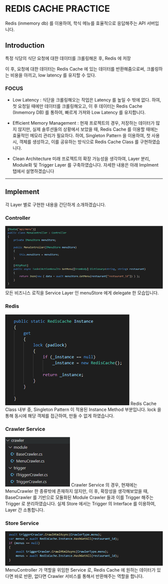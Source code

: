 # REDIS CACHE PRACTICE

Redis (inmemory db) 를 이용하여, 학식 메뉴를 효율적으로 응답해주는 API 서버입니다.

## Introduction
특정 식당의 식단 요청에 대한 데이터를 크롤링해온 후, Redis 에 저장

이 후, 요청에 대한 데이터는 Redis Cache 에 있는 데이터를 반환해줌으로써, 크롤링하는 비용을 아끼고, low latency 를 유지할 수 있다.

### FOCUS
- Low Latency : 식단을 크롤링해오는 작업은 Latency 를 높일 수 밖에 없다. 하여, 첫 요청일 때에만 데이터를 크롤링해오고, 이 후 데이터는 Redis Cache (Inmemory DB) 를 통하여, 빠르게 가져와 Low Latency 를 유지합니다.

- Efficient Memory Management : 현재 프로젝트의 경우, 저장하는 데이터가 많지 않지만, 실제 솔루션들의 상황에서 보았을 때, Redis Cache 를 이용할 때에는 효율적인 메모리 관리가 필요하다. 하여, Singleton Pattern 을 이용하여, 첫 사용 시, 객체를 생성하고, 이를 공유하는 방식으로 Redis Cache Class 를 구현하였습니다.

- Clean Architecture
미래 프로젝트의 확장 가능성을 생각하여, Layer 분리, Module화 및 Trigger Layer 를 구축하였습니다.
자세한 내용은 아래 Implment 탭에서 설명하겠습니다


*** 

## Implement
각 Layer 별로 구현한 내용을 간단하게 소개하겠습니다.

### Controller
![img](./img/menuController.PNG)
모든 비즈니스 로직을 Service Layer 인 menuStore 에게 delegate 한 모습입니다.

### Redis
![img](./img/redisSingleton.PNG)
Redis Cache Class 내부 중, Singleton Pattern 이 적용된 Instance Method 부분입니다.
lock 을 통해 동시에 해당 객체를 접근하여, 만들 수 없게 하였습니다.

### Crawler Service
![img](./img/crawler.PNG)
Crawler Service 의 경우, 현재에는 MenuCrawler 한 종류밖에 존재하지 않지만, 이 후, 확장성을 생각해보았을 때,
BaseCrawler 를 기반으로 모듈화된 Module Crawler 들과 이를 Trigger 해주는 Trigger 로 분리하였습니다.
실제 Store 에서는 Trigger 의 Interface 를 이용하여, Layer 간 소통합니다.

### Store Service
![img](./img/menuStore.PNG)
MenuController 가 역할을 위임한 Service 로, Redis Cache 에 원하는 데이터가 있다면 바로 반환, 없다면 Crawler 서비스를 통해서 반환해주는 역할을 합니다.